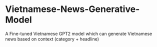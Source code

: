# Vietnamese-News-Generative-Model
A Fine-tuned Vietnamese GPT2 model which can generate Vietnamese news based on context (category + headline)
